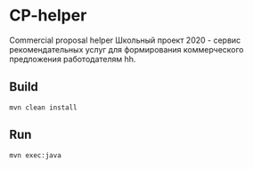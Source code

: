 # CP-helper
Commercial proposal helper
Школьный проект 2020 - сервис рекомендательных услуг для формирования коммерческого предложения работодателям hh.

## Build
`mvn clean install`

## Run
`mvn exec:java`